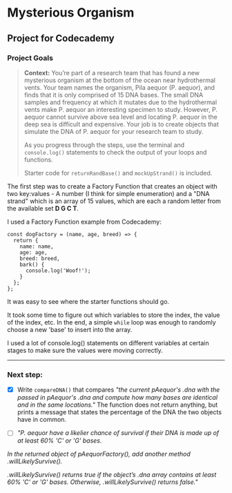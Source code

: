 # Mysterious Organism

## Project for Codecademy

### Project Goals

> **Context:** You’re part of a research team that has found a new mysterious organism at the bottom of the ocean near hydrothermal vents. Your team names the organism, Pila aequor (P. aequor), and finds that it is only comprised of 15 DNA bases. The small DNA samples and frequency at which it mutates due to the hydrothermal vents make P. aequor an interesting specimen to study. However, P. aequor cannot survive above sea level and locating P. aequor in the deep sea is difficult and expensive. Your job is to create objects that simulate the DNA of P. aequor for your research team to study.
> 
> As you progress through the steps, use the terminal and `console.log()` statements to check the output of your loops and functions. 
> 
> Starter code for `returnRandBase()` and `mockUpStrand()` is included.

The first step was to create a Factory Function that creates an object with two key:values - A number (I think for simple enumeration) and a "DNA strand" which is an array of 15 values, which are each a random letter from the available set **D G C T**.

I used a Factory Function example from Codecademy:

```
const dogFactory = (name, age, breed) => {
  return {
    name: name,
    age: age,
    breed: breed,
    bark() {
      console.log('Woof!');  
    }
  };
};
```

It was easy to see where the starter functions should go.

It took some time to figure out which variables to store the index, the value of the index, etc. In the end, a simple `while` loop was enough to randomly choose a new 'base' to insert into the array.

I used a lot of console.log() statements on different variables at certain stages to make sure the values were moving correctly.

***

### Next step:

- [x] Write `compareDNA()` that compares *"the current pAequor's .dna with the passed in pAequor's .dna and compute how many bases are identical and in the same locations."* The function does not return anything, but prints a message that states the percentage of the DNA the two objects have in common.

- [ ] *"P. aequor have a likelier chance of survival if their DNA is made up of at least 60% 'C' or 'G' bases.*

*In the returned object of pAequorFactory(), add another method .willLikelySurvive().*

*.willLikelySurvive() returns true if the object’s .dna array contains at least 60% 'C' or 'G' bases. Otherwise, .willLikelySurvive() returns false."*

